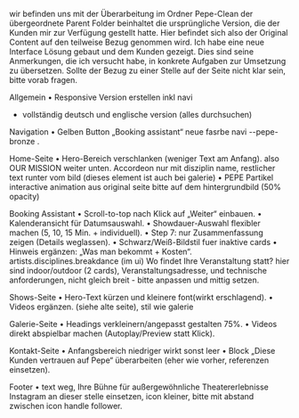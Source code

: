wir befinden uns mit der Überarbeitung im Ordner Pepe-Clean der übergeordnete Parent Folder beinhaltet die ursprüngliche Version, die der Kunden mir zur Verfügung gestellt hatte.
Hier befindet sich also der Original Content auf den teilweise Bezug genommen wird. Ich habe eine neue Interface Lösung gebaut und dem Kunden gezeigt. Dies sind seine Anmerkungen, die ich versucht habe, in konkrete Aufgaben zur Umsetzung zu übersetzen. Sollte der Bezug zu einer Stelle auf der Seite nicht klar sein, bitte vorab fragen.

Allgemein
• Responsive Version erstellen inkl navi
- vollständig deutsch und englische version (alles durchsuchen)

Navigation
• Gelben Button „Booking assistant“ neue fasrbe navi --pepe-bronze
.

Home-Seite
• Hero-Bereich verschlanken (weniger Text am Anfang). also OUR MISSION weiter unten.
Accordeon nur mit disziplin name, restlicher text runter vom bild (dieses element ist auch bei galerie)
• PEPE Partikel interactive animation aus original seite bitte auf dem hintergrundbild (50% opacity)

Booking Assistant
• Scroll-to-top nach Klick auf „Weiter“ einbauen.
• Kalenderansicht für Datumsauswahl.
• Showdauer-Auswahl flexibler machen (5, 10, 15 Min. + individuell).
• Step 7: nur Zusammenfassung zeigen (Details weglassen).
• Schwarz/Weiß-Bildstil fuer inaktive cards
• Hinweis ergänzen: „Was man bekommt + Kosten“.
artists.disciplines.breakdance (im ui)
Wo findet Ihre Veranstaltung statt? hier sind indoor/outdoor (2 cards), Veranstaltungsadresse, und technische anforderungen, nicht gleich breit - bitte anpassen und mittig setzen.

Shows-Seite
• Hero-Text kürzen und kleinere font(wirkt erschlagend).
• Videos ergänzen. (siehe alte seite), stil wie galerie

Galerie-Seite
• Headings verkleinern/angepasst gestalten 75%.
• Videos direkt abspielbar machen (Autoplay/Preview statt Klick).

Kontakt-Seite
• Anfangsbereich niedriger wirkt sonst leer
• Block „Diese Kunden vertrauen auf Pepe“ überarbeiten (eher wie vorher, referenzen einsetzen).

Footer
• text weg, Ihre Bühne für außergewöhnliche Theatererlebnisse
Instagram an dieser stelle einsetzen, icon kleiner, bitte mit abstand zwischen icon handle follower.